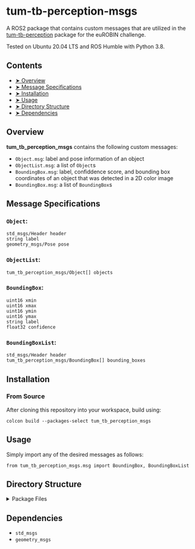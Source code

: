 # tum-tb-perception-msgs

A ROS2 package that contains custom messages that are utilized in the [tum-tb-perception](https://github.com/eurobin-wp1/tum-tb-perception) package for the euROBIN challenge.

Tested on Ubuntu 20.04 LTS and ROS Humble with Python 3.8.

## Contents
- [➤ Overview](#overview)
- [➤ Message Specifications](#message-specifications)
- [➤ Installation](#installation)
- [➤ Usage](#usage)
- [➤ Directory Structure](#directory-structure)
- [➤ Dependencies](#dependencies)

## Overview

<b>tum_tb_perception_msgs</b> contains the following custom messages:
* `Object.msg`: label and pose information of an object
* `ObjectList.msg`: a list of `Object`s
* `BoundingBox.msg`: label, confiddence score, and bounding box coordinates of an object that was detected in a 2D color image
* `BoundingBox.msg`: a list of `BoundingBox`s

## Message Specifications

### `Object`:
```
std_msgs/Header header
string label
geometry_msgs/Pose pose
```

### `ObjectList`:
```
tum_tb_perception_msgs/Object[] objects
```

### `BoundingBox`:
```
uint16 xmin
uint16 xmax
uint16 ymin
uint16 ymax
string label
float32 confidence
```

### `BoundingBoxList`:
```
std_msgs/Header header
tum_tb_perception_msgs/BoundingBox[] bounding_boxes
```

## Installation

### From Source

After cloning this repository into your workspace, build using:
```
colcon build --packages-select tum_tb_perception_msgs
```

## Usage

Simply import any of the desired messages as follows:

```
from tum_tb_perception_msgs.msg import BoundingBox, BoundingBoxList
```


## Directory Structure

<details>
<summary> Package Files </summary>

```
tum-tb-perception-msgs
│
├── msg
│   ├── BoundingBoxList.msg
│   ├── BoundingBox.msg
│   ├── ObjectList.msg
│   └── Object.msg
│
├── CMakeLists.txt
├── package.xml
├── README.md
└── LICENSE
```

</details>


## Dependencies

* `std_msgs`
* `geometry_msgs`
